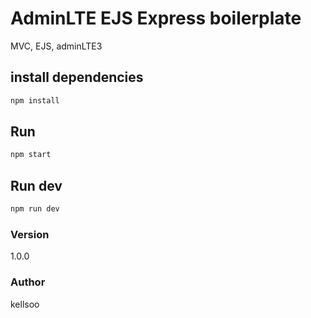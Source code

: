 # AdminLTE EJS Express boilerplate

MVC, EJS, adminLTE3

## install dependencies

```bash
npm install
```

## Run

```bash
npm start
```

## Run dev

```bash
npm run dev
```

### Version

1.0.0

### Author

kellsoo
